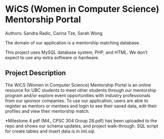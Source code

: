 # WiCS (Women in Computer Science) Mentorship Portal

Authors: Sandra Radic, Carina Tze, Sarah Wong

The domain of our application is a mentorship matching database.

This project uses MySQL database system, PHP, and HTML. We don’t expect to use any extra software or hardware.

## Project Description

The WiCS (Women in Computer Science) Mentorship Portal is an online resource for UBC students to meet other students through our mentorship program and/or explore event opportunities with industry professionals from our sponsor companies. To use our application, users are able to register as mentors or mentees and login to see their saved data, edit their profiles and view their mentorship match. 


*Milestone 4 pdf (M4_ CPSC 304 Group 28.pdf) has been uploaded to the repo and shows our schema updates, and project walk-through. SQL script for create tables and insert data is in init.sql.


